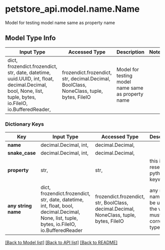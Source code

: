 # petstore_api.model.name.Name

Model for testing model name same as property name

## Model Type Info
Input Type | Accessed Type | Description | Notes
------------ | ------------- | ------------- | -------------
dict, frozendict.frozendict, str, date, datetime, uuid.UUID, int, float, decimal.Decimal, bool, None, list, tuple, bytes, io.FileIO, io.BufferedReader,  | frozendict.frozendict, str, decimal.Decimal, BoolClass, NoneClass, tuple, bytes, FileIO | Model for testing model name same as property name | 
### Dictionary Keys

Key | Input Type | Accessed Type | Description | Notes
------------ | ------------- | ------------- | ------------- | -------------
**name** | decimal.Decimal, int,  | decimal.Decimal,  |  | 
**snake_case** | decimal.Decimal, int,  | decimal.Decimal,  |  | [optional] 
**property** | str,  | str,  | this is a reserved python keyword | [optional] 
**any string name** | dict, frozendict.frozendict, str, date, datetime, int, float, bool, decimal.Decimal, None, list, tuple, bytes, io.FileIO, io.BufferedReader | frozendict.frozendict, str, BoolClass, decimal.Decimal, NoneClass, tuple, bytes, FileIO | any string name can be used but the value must be the correct type | [optional]

[[Back to Model list]](../../README.md#documentation-for-models) [[Back to API list]](../../README.md#documentation-for-api-endpoints) [[Back to README]](../../README.md)

